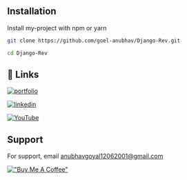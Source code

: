 
## Installation

Install my-project with npm or yarn

```bash
git clone https://github.com/goel-anubhav/Django-Rev.git

cd Django-Rev
```
## 🔗 Links
[![portfolio](https://img.shields.io/badge/my_portfolio-000?style=for-the-badge&logo=ko-fi&logoColor=white)](https://goel-anubhav.github.io/)

[![linkedin](https://img.shields.io/badge/linkedin-0A66C2?style=for-the-badge&logo=linkedin&logoColor=white)](https://www.linkedin.com/in/anubhav-goel-1206/)

[![YouTube](https://img.shields.io/badge/YouTube-FF0000?style=for-the-badge&logo=youtube&logoColor=white)](https://www.youtube.com/@UniqueAppSites)




## Support

For support, email anubhavgoyal12062001@gmail.com

[!["Buy Me A Coffee"](https://www.buymeacoffee.com/assets/img/custom_images/orange_img.png)](https://buymeacoffee.com/anubhav.g)
